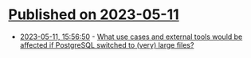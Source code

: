 # [Published on 2023-05-11](index.md)

* [2023-05-11, 15:56:50](https://lobste.rs/s/mtxay2/what_use_cases_external_tools_would_be) - [What use cases and external tools would be affected if PostgreSQL switched to (very) large files?](https://twitter.com/MengTangmu/status/1653884820236410880)

